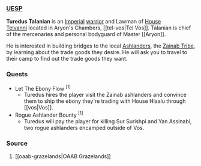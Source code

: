 ### [UESP](https://en.uesp.net/wiki/Morrowind:Turedus_Talanian)
**Turedus Talanian** is an [Imperial](https://en.uesp.net/wiki/Morrowind:Imperial "Morrowind:Imperial") [warrior](https://en.uesp.net/wiki/Morrowind:Warrior "Morrowind:Warrior") and Lawman of [House Telvanni](https://en.uesp.net/wiki/Morrowind:House_Telvanni "Morrowind:House Telvanni") located in Aryon's Chambers, [[tel-vos|Tel Vos]]. Talanian is chief of the mercenaries and personal bodyguard of Master [[Aryon]].

He is interested in building bridges to the local [Ashlanders](https://en.uesp.net/wiki/Morrowind:Ashlanders "Morrowind:Ashlanders"), the [Zainab Tribe](https://en.uesp.net/wiki/Morrowind:Zainab_Tribe "Morrowind:Zainab Tribe"), by learning about the trade goods they desire. He will ask you to travel to their camp to find out the trade goods they want.
### Quests
* Let The Ebony Flow <sup>[1]</sup>
	* Turedus hires the player visit the Zainab ashlanders and convince them to ship the ebony they're trading with House Hlaalu through [[vos|Vos]].
* Rogue Ashlander Bounty <sup>[1]</sup>
	* Turedus will pay the player for killing Sur Surishpi and Yan Assinabi, two rogue ashlanders encamped outside of Vos.
### Source
1. [[oaab-grazelands|OAAB Grazelands]]